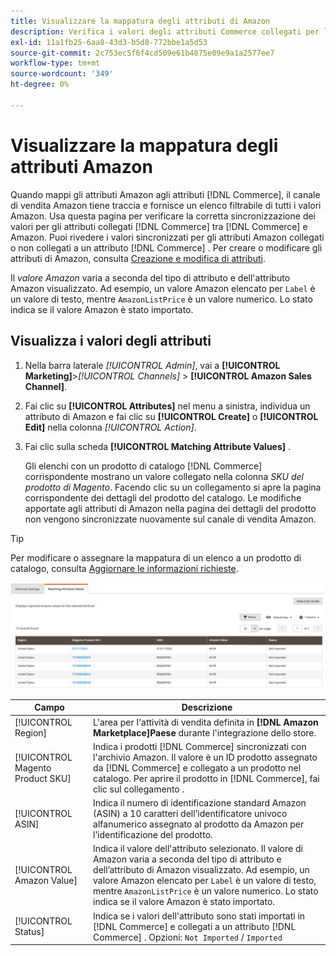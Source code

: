 ```yaml
---
title: Visualizzare la mappatura degli attributi di Amazon
description: Verifica i valori degli attributi Commerce collegati per la corretta sincronizzazione tra Commerce e Amazon.
exl-id: 11a1fb25-6aa8-43d3-b5d8-772bbe1a5d53
source-git-commit: 2c753ec5f6f4cd509e61b4875e09e9a1a2577ee7
workflow-type: tm+mt
source-wordcount: '349'
ht-degree: 0%

---
```


# Visualizzare la mappatura degli attributi Amazon

Quando mappi gli attributi Amazon agli attributi [!DNL Commerce], il canale di vendita Amazon tiene traccia e fornisce un elenco filtrabile di tutti i valori Amazon. Usa questa pagina per verificare la corretta sincronizzazione dei valori per gli attributi collegati [!DNL Commerce] tra [!DNL Commerce] e Amazon. Puoi rivedere i valori sincronizzati per gli attributi Amazon collegati o non collegati a un attributo [!DNL Commerce] . Per creare o modificare gli attributi di Amazon, consulta [Creazione e modifica di attributi](./creating-attributes.md).

Il _valore Amazon_ varia a seconda del tipo di attributo e dell&#39;attributo Amazon visualizzato. Ad esempio, un valore Amazon elencato per `Label` è un valore di testo, mentre `AmazonListPrice` è un valore numerico. Lo stato indica se il valore Amazon è stato importato.

## Visualizza i valori degli attributi

1. Nella barra laterale _[!UICONTROL Admin]_, vai a **[!UICONTROL Marketing]**>_[!UICONTROL Channels]_ > **[!UICONTROL Amazon Sales Channel]**.

1. Fai clic su **[!UICONTROL Attributes]** nel menu a sinistra, individua un attributo di Amazon e fai clic su **[!UICONTROL Create]** o **[!UICONTROL Edit]** nella colonna _[!UICONTROL Action]_.

1. Fai clic sulla scheda **[!UICONTROL Matching Attribute Values]** .

   Gli elenchi con un prodotto di catalogo [!DNL Commerce] corrispondente mostrano un valore collegato nella colonna _SKU del prodotto di Magento_. Facendo clic su un collegamento si apre la pagina corrispondente dei dettagli del prodotto del catalogo. Le modifiche apportate agli attributi di Amazon nella pagina dei dettagli del prodotto non vengono sincronizzate nuovamente sul canale di vendita Amazon.

>[!TIP]
>Per modificare o assegnare la mappatura di un elenco a un prodotto di catalogo, consulta [Aggiornare le informazioni richieste](./amazon-manually-update-incomplete-listing.md).

![Visualizza valori attributo](assets/amazon-managing-attribute-values.png)

| Campo | Descrizione |
|--- |--- |
| [!UICONTROL Region] | L&#39;area per l&#39;attività di vendita definita in **[!DNL Amazon Marketplace]Paese** durante l&#39;integrazione dello store. |
| [!UICONTROL Magento Product SKU] | Indica i prodotti [!DNL Commerce] sincronizzati con l&#39;archivio Amazon. Il valore è un ID prodotto assegnato da [!DNL Commerce] e collegato a un prodotto nel catalogo. Per aprire il prodotto in [!DNL Commerce], fai clic sul collegamento . |
| [!UICONTROL ASIN] | Indica il numero di identificazione standard Amazon (ASIN) a 10 caratteri dell’identificatore univoco alfanumerico assegnato al prodotto da Amazon per l’identificazione del prodotto. |
| [!UICONTROL Amazon Value] | Indica il valore dell&#39;attributo selezionato. Il valore di Amazon varia a seconda del tipo di attributo e dell’attributo di Amazon visualizzato. Ad esempio, un valore Amazon elencato per `Label` è un valore di testo, mentre `AmazonListPrice` è un valore numerico. Lo stato indica se il valore Amazon è stato importato. |
| [!UICONTROL Status] | Indica se i valori dell&#39;attributo sono stati importati in [!DNL Commerce] e collegati a un attributo [!DNL Commerce] . Opzioni: `Not Imported` / `Imported` |
